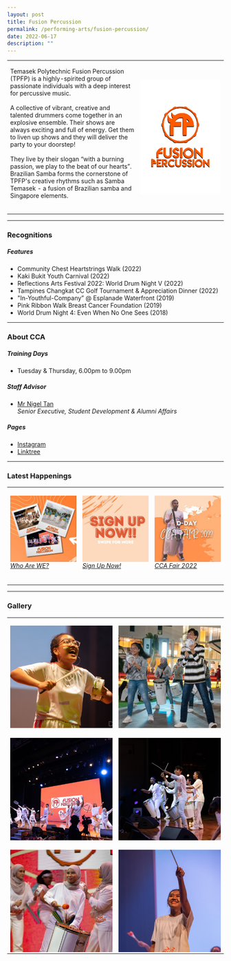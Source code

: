 ```yaml
---
layout: post
title: Fusion Percussion
permalink: /performing-arts/fusion-percussion/
date: 2022-06-17
description: ""
---
```

<table>
	<tbody>
		<tr>
			<td>
				<p>
                    Temasek Polytechnic Fusion Percussion (TPFP) is a highly-spirited group of passionate individuals with a deep interest for percussive music.
                    <br>
					<br>
                    A collective of vibrant, creative and talented drummers come together in an explosive ensemble. Their shows are always exciting and full of energy. Get them to liven up shows and they will deliver the party to your doorstep! 
                    <br>
                    <br>
                    They live by their slogan “with a burning passion, we play to the beat of our hearts”. Brazilian Samba forms the cornerstone of TPFP's creative rhythms such as Samba Temasek - a fusion of Brazilian samba and Singapore elements.
                    <br>
                    <br>
				</p>
			</td>
			<td style="width:40%">
				<img alt="FP" style="display:block;margin-left:auto;margin-right:auto;" src="/images/Arts/FP/FP_logo.png">
			</td>
		</tr>
	</tbody>
</table>
	
<hr>
	
### Recognitions

##### Features
	
<ul>
    <li>Community Chest Heartstrings Walk (2022)</li>
    <li>Kaki Bukit Youth Carnival (2022)</li>  
    <li>Reflections Arts Festival 2022: World Drum Night V (2022)</li>
    <li>Tampines Changkat CC Golf Tournament &amp; Appreciation Dinner (2022)</li>
    <li>"In-Youthful-Company” @ Esplanade Waterfront (2019)</li>
    <li>Pink Ribbon Walk Breast Cancer Foundation (2019)</li>
    <li>World Drum Night 4: Even When No One Sees (2018)</li>      
</ul>

<hr>

### About CCA

##### Training Days
            
<ul>    
    <li>Tuesday &amp; Thursday, 6.00pm to 9.00pm</li>
</ul>


##### Staff Advisor

<ul>
	<li>
		<a href="mailto:nigeltan@tp.edu.sg">Mr Nigel Tan</a>
		<br>
		<i>Senior Executive, Student Development &amp; Alumni Affairs</i>
	</li>
</ul>

##### Pages

<ul>
	<li><a href="https://www.instagram.com/fusionpercussion">Instagram</a></li>
    <li><a href="https://linktr.ee/fusionpercussion">Linktree</a></li>
</ul>

<hr>

### Latest Happenings

<table>
    <tbody><tr>
        <td style="width:33%"><br>
            <a href="https://www.instagram.com/p/CdAvXXhh0hi/">
                <img src="/images/Arts/FP/FP_Who are WE.png" style="display:block;margin-left:auto;margin-right:auto;" alt="Fusion Percussion">
                <h6 style="margin-top:0%">Who Are WE?</h6>
            </a>
        </td>
        <td style="width:33%"><br>
            <a href="https://www.instagram.com/p/Cc4yL8hLswq/">
                <img src="/images/Arts/FP/FP_Sign Up Now.png" style="display:block;margin-left:auto;margin-right:auto;" alt="Fusion Percussion">
                <h6 style="margin-top:0%">Sign Up Now!</h6>
            </a>
        </td>
        <td style="width:33%"><br>
            <a href="https://www.instagram.com/p/CczULZQBlj9/">
                <img src="/images/Arts/FP/FP_CCA Fair 2022.png" style="display:block;margin-left:auto;margin-right:auto;" alt="Fusion Percussion">
                <h6 style="margin-top:0%">CCA Fair 2022</h6>    
            </a>
        </td>
    </tr>
</tbody></table>
	
<hr>

### Gallery

<table>
	<tbody>
		<tr>
			<td style="width:50%"><br>
				<img alt="FP" style="display:block;margin-left:auto;margin-right:auto;" src="/images/Arts/FP/FP_pic_1.jpg">
			</td>
			<td style="width:50%"><br>
				<img alt="FP" style="display:block;margin-left:auto;margin-right:auto;" src="/images/Arts/FP/FP_pic_2.jpg">
			</td>
		</tr>
		<tr>
			<td style="width:50%"><br>
				<img alt="FP" style="display:block;margin-left:auto;margin-right:auto;" src="/images/Arts/FP/FP_pic_3.jpg">
			</td>
			<td style="width:50%"><br>
				<img alt="FP" style="display:block;margin-left:auto;margin-right:auto;" src="/images/Arts/FP/FP_pic_4.jpg">
			</td>
		</tr>
		<tr>
			<td style="width:50%"><br>
				<img alt="FP" style="display:block;margin-left:auto;margin-right:auto;" src="/images/Arts/FP/FP_pic_5.jpg">
			</td>
			<td style="width:50%"><br>
				<img alt="FP" style="display:block;margin-left:auto;margin-right:auto;" src="/images/Arts/FP/FP_pic_6.jpg">
			</td>
		</tr>
	</tbody>
</table>